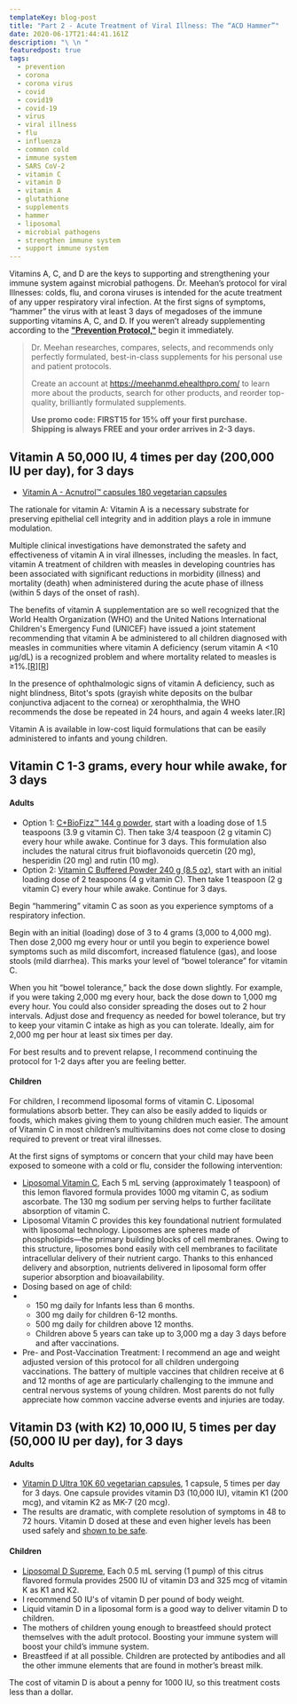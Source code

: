 ```yaml
---
templateKey: blog-post
title: "Part 2 - Acute Treatment of Viral Illness: The “ACD Hammer”"
date: 2020-06-17T21:44:41.161Z
description: "\ \n "
featuredpost: true
tags:
  - prevention
  - corona
  - corona virus
  - covid
  - covid19
  - covid-19
  - virus
  - viral illness
  - flu
  - influenza
  - common cold
  - immune system
  - SARS CoV-2
  - vitamin C
  - vitamin D
  - vitamin A
  - glutathione
  - supplements
  - hammer
  - liposomal
  - microbial pathogens
  - strengthen immune system
  - support immune system
---
```

Vitamins A, C, and D are the keys to supporting and strengthening your immune system against microbial pathogens.
Dr. Meehan’s protocol for viral Illnesses: colds, flu, and corona viruses is intended for the acute treatment of any upper respiratory viral infection. At the first signs of symptoms, “hammer” the virus with at least 3 days of megadoses of the immune supporting vitamins A, C, and D. If you weren’t already supplementing according to the <!--StartFragment-->**["Prevention Protocol,"](https://www.meehanmd.com/blog/2020-06-25-dr-meehan%E2%80%99s-protocol-for-preventing-viral-illness-colds-flu-and-covid-19/)**<!--EndFragment--> begin it immediately. 

<!--EndFragment-->

<!--StartFragment-->

> Dr. Meehan researches, compares, selects, and recommends only perfectly formulated, best-in-class supplements for his personal use and patient protocols.
>
> Create an account at <https://meehanmd.ehealthpro.com/> to learn more about the products, search for other products, and reorder top-quality, brilliantly formulated supplements.
>
> **Use promo code: FIRST15 for 15% off your first purchase.\
> Shipping is always FREE and your order arrives in 2-3 days.**

<!--EndFragment-->

<!--StartFragment-->

## Vitamin A 50,000 IU, 4 times per day (200,000 IU per day), for 3 days

<!--StartFragment-->

* [Vitamin A - Acnutrol™ capsules 180 vegetarian capsules](https://meehanmd.ehealthpro.com/products/acnutrol-capsules-180-ct)

The rationale for vitamin A: Vitamin A is a necessary substrate for preserving epithelial cell integrity and in addition plays a role in immune modulation.

Multiple clinical investigations have demonstrated the safety and effectiveness of vitamin A in viral illnesses, including the measles. In fact, vitamin A treatment of children with measles in developing countries has been associated with significant reductions in morbidity (illness) and mortality (death) when administered during the acute phase of illness (within 5 days of the onset of rash).

The benefits of vitamin A supplementation are so well recognized that the World Health Organization (WHO) and the United Nations International Children's Emergency Fund (UNICEF) have issued a joint statement recommending that vitamin A be administered to all children diagnosed with measles in communities where vitamin A deficiency (serum vitamin A <10 µg/dL) is a recognized problem and where mortality related to measles is ≥1%.[[R](https://www.who.int/elena/titles/bbc/vitamina_pneumonia_children/en/)][[R](https://www.unicef.org/publications/files/Vitamin_A_Supplementation.pdf)]

In the presence of ophthalmologic signs of vitamin A deficiency, such as night blindness, Bitot's spots (grayish white deposits on the bulbar conjunctiva adjacent to the cornea) or xerophthalmia, the WHO recommends the dose be repeated in 24 hours, and again 4 weeks later.\[R]

Vitamin A is available in low-cost liquid formulations that can be easily administered to infants and young children.

## Vitamin C 1-3 grams, every hour while awake, for 3 days

#### Adults

* Option 1: [C+BioFizz™ 144 g powder](https://meehanmd.ehealthpro.com/products/c-plus-bio-fizz-effervescent-144g-powder), start with a loading dose of 1.5 teaspoons (3.9 g vitamin C). Then take 3/4 teaspoon (2 g vitamin C) every hour while awake. Continue for 3 days. This formulation also includes the natural citrus fruit bioflavonoids quercetin (20 mg), hesperidin (20 mg) and rutin (10 mg).
* Option 2: [Vitamin C Buffered Powder 240 g (8.5 oz)](https://meehanmd.ehealthpro.com/products/buffered-vitamin-c-powder-240g), start with an initial loading dose of 2 teaspoons (4 g vitamin C). Then take 1 teaspoon (2 g vitamin C) every hour while awake. Continue for 3 days.

Begin “hammering” vitamin C as soon as you experience symptoms of a respiratory infection.

Begin with an initial (loading) dose of 3 to 4 grams (3,000 to 4,000 mg). Then dose 2,000 mg every hour or until you begin to experience bowel symptoms such as mild discomfort, increased flatulence (gas), and loose stools (mild diarrhea). This marks your level of “bowel tolerance” for vitamin C.

When you hit “bowel tolerance,” back the dose down slightly. For example, if you were taking 2,000 mg every hour, back the dose down to 1,000 mg every hour. You could also consider spreading the doses out to 2 hour intervals. Adjust dose and frequency as needed for bowel tolerance, but try to keep your vitamin C intake as high as you can tolerate. Ideally, aim for 2,000 mg per hour at least six times per day.

For best results and to prevent relapse, I recommend continuing the protocol for 1-2 days after you are feeling better.

#### Children

For children, I recommend liposomal forms of vitamin C. Liposomal formulations absorb better. They can also be easily added to liquids or foods, which makes giving them to young children much easier. The amount of Vitamin C in most children’s multivitamins does not come close to dosing required to prevent or treat viral illnesses.

At the first signs of symptoms or concern that your child may have been exposed to someone with a cold or flu, consider the following intervention:

* [Liposomal Vitamin C](https://meehanmd.ehealthpro.com/products/liposomal-vitamin-c), Each 5 mL serving (approximately 1 teaspoon) of this lemon flavored formula provides 1000 mg vitamin C, as sodium ascorbate. The 130 mg sodium per serving helps to further facilitate absorption of vitamin C.
* Liposomal Vitamin C provides this key foundational nutrient formulated with liposomal technology. Liposomes are spheres made of phospholipids—the primary building blocks of cell membranes. Owing to this structure, liposomes bond easily with cell membranes to facilitate intracellular delivery of their nutrient cargo. Thanks to this enhanced delivery and absorption, nutrients delivered in liposomal form offer superior absorption and bioavailability.
* Dosing based on age of child:
* * 150 mg daily for Infants less than 6 months.
  * 300 mg daily for children 6-12 months.
  * 500 mg daily for children above 12 months.
  * Children above 5 years can take up to 3,000 mg a day 3 days before and after vaccinations.
* Pre- and Post-Vaccination Treatment: I recommend an age and weight adjusted version of this protocol for all children undergoing vaccinations. The battery of multiple vaccines that children receive at 6 and 12 months of age are particularly challenging to the immune and central nervous systems of young children. Most parents do not fully appreciate how common vaccine adverse events and injuries are today.

<!--EndFragment-->

<!--StartFragment-->

## Vitamin D3 (with K2) 10,000 IU, 5 times per day (50,000 IU per day), for 3 days

#### Adults

* [Vitamin D Ultra 10K 60 vegetarian capsules](https://meehanmd.ehealthpro.com/products/vitamin-d-ultra-10k-60-caps), 1 capsule, 5 times per day for 3 days. One capsule provides vitamin D3 (10,000 IU), vitamin K1 (200 mcg), and vitamin K2 as MK-7 (20 mcg).
* The results are dramatic, with complete resolution of symptoms in 48 to 72 hours. Vitamin D dosed at these and even higher levels has been used safely and [shown to be safe](https://www.ncbi.nlm.nih.gov/pmc/articles/PMC4463890/#b8-0610507).

#### Children

* [Liposomal D Supreme](https://meehanmd.ehealthpro.com/products/liposomal-d-supreme), Each 0.5 mL serving (1 pump) of this citrus flavored formula provides 2500 IU of vitamin D3 and 325 mcg of vitamin K as K1 and K2.
* I recommend 50 IU's of vitamin D per pound of body weight.
* Liquid vitamin D in a liposomal form is a good way to deliver vitamin D to children.
* The mothers of children young enough to breastfeed should protect themselves with the adult protocol. Boosting your immune system will boost your child’s immune system.
* Breastfeed if at all possible. Children are protected by antibodies and all the other immune elements that are found in mother’s breast milk.

The cost of vitamin D is about a penny for 1000 IU, so this treatment costs less than a dollar.

<!--EndFragment-->
